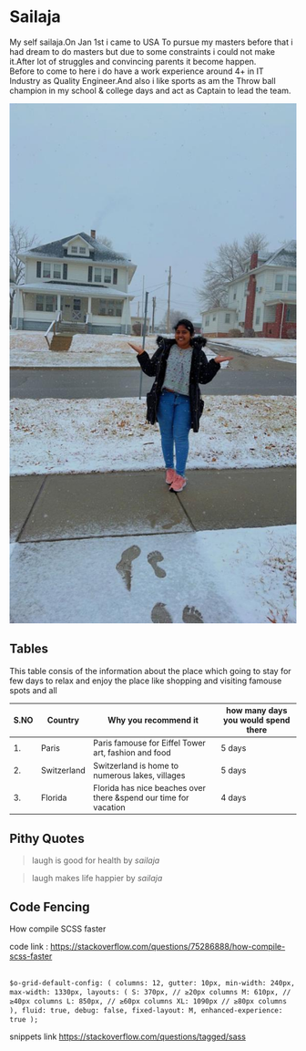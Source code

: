 # Sailaja
My self sailaja.On Jan 1st i came to USA To pursue my masters before that i had dream to do masters but due to some constraints i could not make it.After lot of struggles and convincing parents it become happen.<br>
Before to come to here i do have a work experience around 4+ in IT Industry as Quality Engineer.And also i like sports as am the Throw ball champion in my school & college days and act as Captain to lead the team.


![sailaja](https://github.com/sailajalakkakula/assignment2-lakkakula/blob/main/Sailaja.jpeg)


Tables                   
---------------------
This table consis of the information about the place which going to stay for few days to relax and enjoy the place like shopping and visiting famouse spots and all

|S.NO| Country    | Why you recommend it |how many days you would spend there|
|----|---------   |--------------------  |--------------------------------------------------------------------|
| 1. |Paris       |Paris famouse for Eiffel Tower art, fashion and food  | 5  days                             |
| 2. |Switzerland |Switzerland is home to numerous lakes, villages       | 5 days                             |
| 3. |Florida     |Florida has nice beaches over there &spend our time for vacation|4 days                    |

Pithy Quotes                   
---------------------
> laugh is good for health by *sailaja*

>  laugh makes life happier by *sailaja*

Code Fencing                   
---------------------

How compile SCSS faster

code link : https://stackoverflow.com/questions/75286888/how-compile-scss-faster

```

$o-grid-default-config: ( columns: 12, gutter: 10px, min-width: 240px, max-width: 1330px, layouts: ( S: 370px, // ≥20px columns M: 610px, // ≥40px columns L: 850px, // ≥60px columns XL: 1090px // ≥80px columns ), fluid: true, debug: false, fixed-layout: M, enhanced-experience: true );

```


 snippets link https://stackoverflow.com/questions/tagged/sass